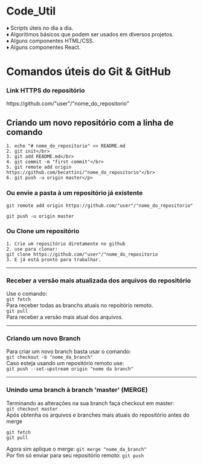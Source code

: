 # Code_Util

♦ Scripts úteis no dia a dia.</br>
♦ Algoritimos básicos que podem ser usados em diversos projetos.</br>
♦ Alguns componentes HTML/CSS.</br>
♦ Alguns componentes React.</br>


# Comandos úteis do Git & GitHub

<h3>Link HTTPS do repositório</h3>
<p>https://github.com/"user"/"nome_do_repositorio"</p>

<h2>Criando um novo repositório com a linha de comando</h2>

    1. echo "# nome_do_repositorio" >> README.md
    2. git init</br>
    3. git add README.md</br>
    4. git commit -m "first commit"</br>
    5. git remote add origin https://github.com/becattini/"nome_do_repositorio"</br>
    6. git push -u origin master</p>

  <h3>Ou envie a pasta à um repositório já existente</h3>
    
 `git remote add origin https://github.com/"user"/"nome_do_repositorio"`  
 
 `git push -u origin master`

   <h3>Ou Clone um repositório</h3>

    1. Crie um repositório diretamente no github  
    2. use para clonar:  
    git clone https://github.com/"user"/"nome_do_repositorio  
    3. E já está pronto para trabalhar.

---

   <h3>Receber a versão mais atualizada dos arquivos do repositório</h3>
   
  Use o comando:<br>
     `git fetch`  
  Para receber todas as branchs atuais no repoitório remoto.  
     `git pull`  
  Para receber a versão mais atual dos arquivos.
  
  ---
  
  <h3>Criando um novo Branch</h3>
  
  Para criar um novo branch basta usar o comando:  
  `git checkout -b "nome_da_branch"`  
  Caso esteja usando um repositório remoto use:  
  `git push --set-upstream origin "nome da branch"`
  
  ---
  
  <h3>Unindo uma branch à branch 'master' (MERGE)</h3>
  
  Terminando as alterações na sua branch faça checkout em master:  
  `git checkout master`  
  Após obtenha os arquivos e branches mais atuais do repositório antes do merge  
  ```
  git fetch  
  git pull  
  ```
  Agora sim aplique o merge: 
  `git merge "nome_da_branch"`  
  Por fim só enviar para seu repositório remoto: 
  `git push`
  
